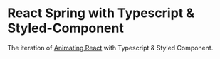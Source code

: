 # React Spring with Typescript & Styled-Component

The iteration of [Animating React](https://github.com/toypiano/react-spring) with Typescript & Styled Component.
